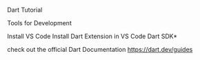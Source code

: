 Dart Tutorial

Tools for Development

Install VS Code
Install Dart Extension in VS Code
Dart SDK*

check out the official Dart Documentation
https://dart.dev/guides




